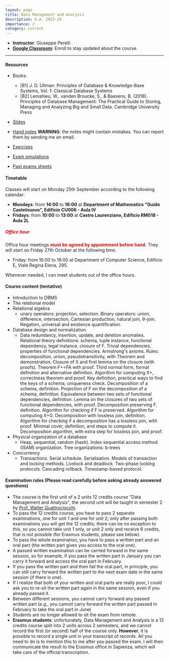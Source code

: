 ```yaml
---
layout: page
title: Data Management and Analysis 
description: A.A. 2023-24
importance: 2
category: current
---
```


 - **Instructor**: Giuseppe Perelli
 - **[Google Classroom](https://classroom.google.com/c/NjIzNTcyNDQ1OTk5?cjc=w2alm6o)**: Enroll to stay updated about the course.

------


#### Resources
- Books:
  - [B1] J. D. Ullman: Principles of Database & Knowledge-Base Systems, Vol. 1: Classical Database Systems
  - [B2] Lemahieu, W., vanden Broucke, S., & Baesens, B. (2018). Principles of Database Management: The Practical Guide to Storing, Managing and Analyzing Big and Small Data. Cambridge University Press

- [Slides](https://drive.google.com/drive/folders/1w_x8EK4SN6WiPuuDG8XtrqjxfVCga3f9?usp=sharing)
- [Hand notes](https://drive.google.com/drive/folders/12YOdTpneBSp8hhmSqzJwPvkqhAgsVBSE?usp=sharing) **WARNING**: the notes might contain mistakes. You can report them by sending me an email.
- [Exercises](https://drive.google.com/drive/folders/1_KQJe6iYN_n7bcm6LlJTLkeUeGsNkV7p?usp=sharing)
- [Exam simulations](https://drive.google.com/drive/folders/1OoCmqzMN04iTN4foI8suPfceJRLaTjlc?usp=sharing)
- [Past exams sheets](https://drive.google.com/drive/folders/1eHVjiabSOjRHNqRuM7ooAwpi0-hKfHcG?usp=sharing)


#### **Timetable**

Classes will start on Monday 25th September according to the following calendar:

- **Mondays**: from **14:00** to **16:00** at **Department of Mathematics "Guido Castelnuovo", Edificio CU006 - Aula IV**
- **Fridays**: from **10:00** to **13:00** at **Castro Laurenziano, Edificio RM018 - Aula 2L** 

##### **<span style="color:red"> Office hour </span>**

Office hour meetings **<span style="color:red">must be agreed by appointment before hand</span>**. They will start on Friday 27th October at the following time.

- Friday: from 16:00 to 18:00 at Department of Computer Science, Edificio E, Viale Regina Elena, 295.

Whenever needed, I can meet students out of the office hours.


#### **Course content** (tentative)

- Introduction to DBMS
- The relational model
- Relational algebra
  - unary operators: projection, selection. Binary operators: union, difference, intersection, Cartesian production, natural join, θ-join. Negation, universal and existence quantification.
- Database design and normalization
  - Data redundancy, insertion, update, and deletion anomalies. Relational theory definitions: schema, tuple instance, functional dependency, legal instance, closure of F. Trivial dependencies, properties of functional dependencies. Armstrong's axioms. Rules: decomposition, union, pseudotransitivity, with Theorem and demonstration. Closure of X and first lemma on the closure (with proofs). Theorem F+=FA with proof. Third normal form, formal definition and alternative definition. Algorithm for computing X+, correctness theorem and proof. Key definition, practical ways to find the keys of a schema, uniqueness check. Decomposition of a schema, definition. Projection of F on the decomposition of a schema, definition. Equivalence between two sets of functional dependencies, definition. Lemma on the closures of two sets of functional dependencies, with proof. Decomposition preserving F, definition. Algorithm for checking if F is preserved. Algorithm for computing X+G. Decomposition with lossless join, definition. Algorithm for checking if a decomposition has a lossless join, with proof. Minimal cover, definition, and steps to compute it. Decomposition algorithm, with extra step for lossless join, and proof.
- Physical organization of a database
  - Heap, sequential, random (hash). Index sequential access method (ISAM) organization. Tree organizations: b-trees
- Concurrency
  - Transactions. Serial schedule. Serialisation. Models of transaction and locking methods. Livelock and deadlock. Two-phase locking protocols. Cascading rollback. Timestamp-based protocol.

#### Examination rules (Please **read carefully** before asking already answered questions)

- The course is the first unit of a 2 units 12 credits course "Data Management and Analysis", the second unit will be taught in semester 2 by [Prof. Walter Quattrociocchi](https://walterquattrociocchi.site.uniroma1.it/).
- To pass the 12 credits course, you have to pass 2 separate examinations, one for unit 1 and one for unit 2; only after passing both examinations you will get the 12 credits; there can be no exception to this, so you cannot take unit 1 only, or unit 2 only and receive 6 credits, that is not possible (for Erasmus students, please see below).
- To pass the whole examination, you have to pass a written part and an oral part (the written part gives you access to the oral one).
- A passed written examination can be carried forward in the same session, so for example, if you pass the written part in January you can carry it forward and access the oral part in February.
- If you pass the written part and then fail the oral part, in principle, you can still carry forward the written part to the next exam date in the same session (if there is one).
- If I realize that both of your written and oral parts are really poor, I could ask you to re-sit the written part again in the same session, even if you already passed it.
- Between different sessions, you cannot carry forward any passed written part (e.g., you cannot carry forward the written part passed in February to take the oral part in June)
- Students are no longer allowed to sit the exam from remote.
- **Erasmus students**: unfortunately, Data Management and Analysis is a 12 credits course split into 2 units across 2 semesters, and we cannot record the first (or second) half of the course only. **However**, it is possible to record a single unit in your transcript of records. All you need to do is to mention this to me after you passed the exam. I will then communicate the result to the Erasmus office in Sapienza, which will take care of the official transcription.

